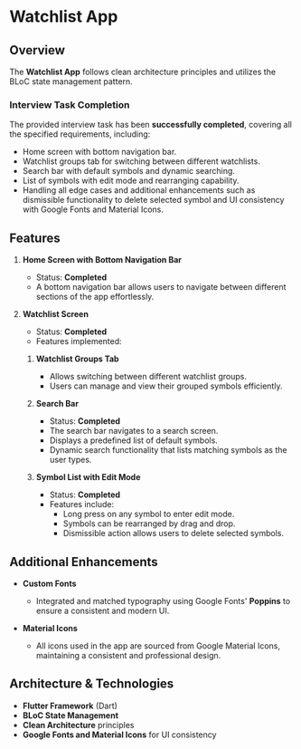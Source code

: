 # Watchlist App

## Overview
The **Watchlist App** follows clean architecture principles and utilizes the BLoC state management pattern.

### Interview Task Completion
The provided interview task has been **successfully completed**, covering all the specified requirements, including:
- Home screen with bottom navigation bar.
- Watchlist groups tab for switching between different watchlists.
- Search bar with default symbols and dynamic searching.
- List of symbols with edit mode and rearranging capability.
- Handling all edge cases and additional enhancements such as dismissible functionality to delete selected symbol and UI consistency with Google Fonts and Material Icons.

## Features

1. **Home Screen with Bottom Navigation Bar**
   - Status: **Completed**
   - A bottom navigation bar allows users to navigate between different sections of the app effortlessly.

2. **Watchlist Screen**
    - Status: **Completed**
    - Features implemented:

    1. **Watchlist Groups Tab**
       - Allows switching between different watchlist groups.
       - Users can manage and view their grouped symbols efficiently.

    2. **Search Bar**
       - Status: **Completed**
       - The search bar navigates to a search screen.
       - Displays a predefined list of default symbols.
       - Dynamic search functionality that lists matching symbols as the user types.

    3. **Symbol List with Edit Mode**
       - Status: **Completed**
       - Features include:
         - Long press on any symbol to enter edit mode.
         - Symbols can be rearranged by drag and drop.
         - Dismissible action allows users to delete selected symbols.

## Additional Enhancements

- **Custom Fonts**
  - Integrated and matched typography using Google Fonts' **Poppins** to ensure a consistent and modern UI.

- **Material Icons**
  - All icons used in the app are sourced from Google Material Icons, maintaining a consistent and professional design.

## Architecture & Technologies
- **Flutter Framework** (Dart)
- **BLoC State Management**
- **Clean Architecture** principles
- **Google Fonts and Material Icons** for UI consistency

 

